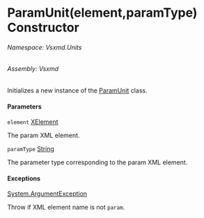 <a name='M-Vsxmd-Units-ParamUnit-#ctor-System-Xml-Linq-XElement,System-String-'></a>
# ParamUnit(element,paramType) Constructor

###### Namespace:  Vsxmd.Units

###### Assembly:  Vsxmd

Initializes a new instance of the [ParamUnit](./../ParamUnit.md) class.

#### Parameters

`element`  [XElement](https://docs.microsoft.com/dotnet/api/System.Xml.Linq.XElement)  

The param XML element.

`paramType`  [String](https://docs.microsoft.com/dotnet/api/System.String)  

The parameter type corresponding to the param XML element.

#### Exceptions

[System.ArgumentException](https://docs.microsoft.com/dotnet/api/System.ArgumentException)  

Throw if XML element name is not `param`.
